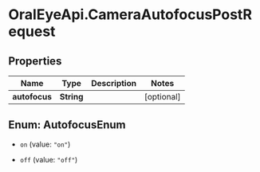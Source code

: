 # OralEyeApi.CameraAutofocusPostRequest

## Properties

| Name          | Type       | Description | Notes      |
| ------------- | ---------- | ----------- | ---------- |
| **autofocus** | **String** |             | [optional] |

## Enum: AutofocusEnum

- `on` (value: `"on"`)

- `off` (value: `"off"`)
